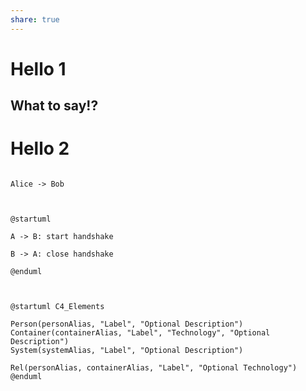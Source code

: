```yaml
---  
share: true    
---  
```

  
# Hello 1    
  
## What to say!?    
  
# Hello 2    
  
```puml  
  
Alice -> Bob  
  
```  
  
    
    
  
```puml  
  
@startuml  
  
A -> B: start handshake  
  
B -> A: close handshake  
  
@enduml  
  
```  
  
    
    
  
  
```puml  
  
@startuml C4_Elements  
  
Person(personAlias, "Label", "Optional Description")  
Container(containerAlias, "Label", "Technology", "Optional Description")  
System(systemAlias, "Label", "Optional Description")  
  
Rel(personAlias, containerAlias, "Label", "Optional Technology")  
@enduml  
```  

